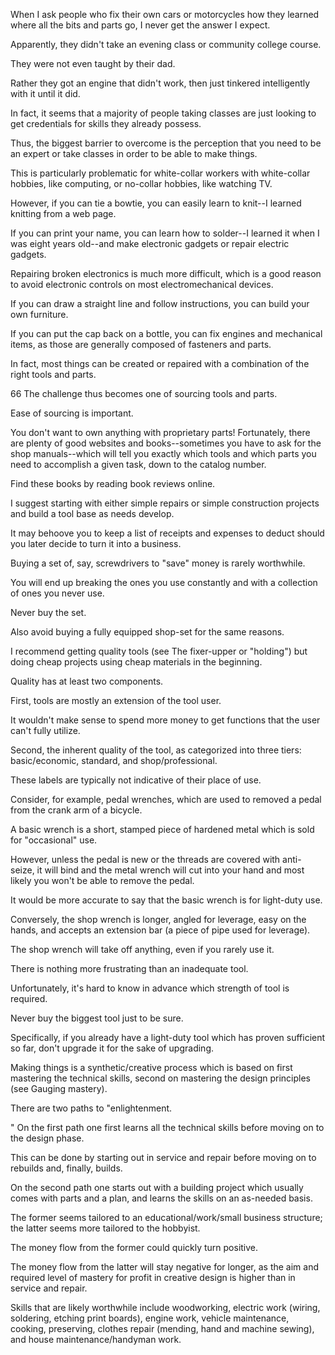 When I ask people who fix their own cars or motorcycles how they learned where all the bits and parts go, I never get the answer I expect.

Apparently, they didn't  take  an  evening  class  or  community  college  course.

They  were  not  even taught by their dad.

Rather they got an engine that didn't work, then just tinkered intelligently with it until it did.

In fact, it seems that a majority of people taking classes are just looking to get credentials for skills they already possess.

Thus, the biggest barrier to overcome is the perception that you need to be an expert  or  take  classes  in  order  to  be  able  to  make  things.

This  is  particularly problematic for white-collar workers with white-collar hobbies, like computing, or no-collar hobbies,  like watching  TV.

However,  if  you  can  tie  a  bowtie,  you can easily learn to knit--I learned knitting from a web page.

If you can print your name, you can learn how to solder--I learned it when I was eight years old--and make electronic gadgets or repair electric gadgets.

Repairing broken electronics is  much  more  difficult,  which  is  a  good  reason  to  avoid  electronic  controls  on most  electromechanical  devices.

If  you  can  draw  a  straight  line  and  follow instructions, you can build your own furniture.

If you can put the cap back on a bottle,  you  can  fix  engines  and  mechanical  items,  as  those  are  generally composed of fasteners and parts.

In fact, most things can be created or repaired with a combination of the right tools and parts.

66  The  challenge  thus  becomes  one  of  sourcing  tools  and  parts.

Ease of sourcing is important.

You don't want to own anything with proprietary parts! Fortunately, there are plenty of good websites and books--sometimes you have  to  ask  for  the  shop  manuals--which  will  tell  you  exactly  which  tools  and which parts you need to accomplish a given task, down to the catalog number.

Find these books by reading book reviews online.

I  suggest  starting  with  either  simple  repairs  or  simple  construction  projects and  build  a  tool  base  as  needs  develop.

It  may  behoove  you  to  keep  a  list  of receipts and expenses to deduct should you later decide to turn it into a business.

Buying  a  set  of,  say,  screwdrivers  to  "save"  money  is  rarely  worthwhile.

You will end up breaking the ones you use constantly and with a collection of ones you never use.

Never buy the set.

Also avoid buying a fully equipped shop-set for the same reasons.

I  recommend  getting  quality  tools  (see  The  fixer-upper  or  "holding")  but doing cheap projects using cheap materials in the beginning.

Quality has at least two components.

First, tools are mostly an extension of the tool user.

It wouldn't make sense to spend more money to get functions that the user can't fully utilize.

Second,  the  inherent  quality  of  the  tool,  as  categorized  into  three  tiers: basic/economic,  standard,  and  shop/professional.

These  labels  are  typically  not indicative  of  their  place  of  use.

Consider,  for  example,  pedal  wrenches,  which are used to removed a pedal from the crank arm of a bicycle.

A basic wrench is a short,  stamped  piece  of  hardened  metal  which  is  sold  for  "occasional"  use.

However,  unless  the  pedal  is  new  or  the  threads  are  covered  with  anti-seize,  it will bind and the metal wrench will cut into your hand and most likely you won't be  able  to  remove  the  pedal.

It  would  be  more  accurate  to  say  that  the  basic wrench is for light-duty use.

Conversely, the shop wrench is longer, angled for leverage, easy on the hands, and accepts an extension bar (a piece of pipe used for leverage).

The shop wrench will take off anything, even if you rarely use it.

There  is  nothing  more  frustrating  than  an  inadequate  tool.

Unfortunately,  it's hard  to  know  in  advance  which  strength  of  tool  is  required.

Never  buy  the biggest  tool  just  to  be  sure.

Specifically,  if  you  already  have  a  light-duty  tool which has proven sufficient so far, don't upgrade it for the sake of upgrading.

Making  things  is  a  synthetic/creative  process  which  is  based  on  first mastering  the  technical  skills,  second  on  mastering  the  design  principles  (see Gauging mastery).

There are two paths to "enlightenment.

" On the first path one first learns all the technical skills before moving on to the design phase.

This can be done by starting out in service and repair before moving on to rebuilds and, finally, builds.

On the second path one starts out with a building project which usually comes with parts and a plan, and learns the skills on an as-needed basis.

The  former  seems  tailored  to  an  educational/work/small  business  structure;  the latter  seems  more  tailored  to  the  hobbyist.

The  money  flow  from  the  former could  quickly  turn  positive.

The  money  flow  from  the  latter  will  stay  negative for longer, as the aim and required level of mastery for profit in creative design is higher than in service and repair.

Skills  that  are  likely  worthwhile  include  woodworking,  electric  work (wiring,  soldering,  etching  print  boards),  engine  work,  vehicle  maintenance, cooking,  preserving,  clothes  repair  (mending,  hand  and  machine  sewing),  and house maintenance/handyman work.

